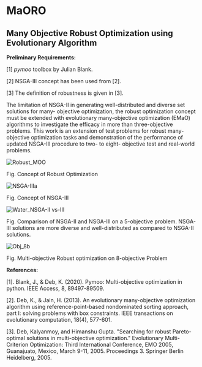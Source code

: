 # MaORO
## Many Objective Robust Optimization using Evolutionary Algorithm

**Preliminary Requirements:**

[1] _pymoo_ toolbox by Julian Blank.

[2] NSGA-III concept has been used from [2].

[3] The definition of robustness is given in [3].

The limitation of NSGA-II in generating well-distributed and diverse set solutions for many-
objective optimization, the robust optimization concept must be extended with evolutionary 
many-objective optimization (EMaO) algorithms to investigate the efficacy in more than 
three-objective problems. This work is an extension of test problems for robust many-objective 
optimization tasks and demonstration of the performance of updated NSGA-III procedure to two- to eight-
objective test and real-world problems.

![Robust_MOO](https://github.com/deepanshuIITM/MaORO/assets/137225940/14c13226-30b6-4c55-845e-eb8b7f47e61d) 

Fig. Concept of Robust Optimization

![NSGA-IIIa](https://github.com/deepanshuIITM/MaORO/assets/137225940/ce2cb865-18d7-4a39-9a8e-f3a444252416)

 Fig. Concept of NSGA-III






![Water_NSGA-II vs-III](https://github.com/deepanshuIITM/MaORO/assets/137225940/a8f1b3bb-2862-4183-aa1a-8be4a3605391)

Fig. Comparison of NSGA-II and NSGA-III on a 5-objective problem. NSGA-III solutions are more diverse and well-distributed as compared to NSGA-II solutions.

![Obj_8b](https://github.com/deepanshuIITM/MaORO/assets/137225940/9a673224-0588-4892-9e0c-35d68cd2dd6b)

Fig. Multi-objective Robust optimization on 8-objective Problem

**References:**

[1]. Blank, J., & Deb, K. (2020). Pymoo: Multi-objective optimization in python. IEEE Access, 8, 89497-89509.

[2]. Deb, K., & Jain, H. (2013). An evolutionary many-objective optimization algorithm using reference-point-based nondominated sorting approach, part I: solving problems with box constraints. IEEE transactions on evolutionary computation, 18(4), 577-601.

[3]. Deb, Kalyanmoy, and Himanshu Gupta. "Searching for robust Pareto-optimal solutions in multi-objective optimization." Evolutionary Multi-Criterion Optimization: Third International Conference, EMO 2005, Guanajuato, Mexico, March 9-11, 2005. Proceedings 3. Springer Berlin Heidelberg, 2005.


